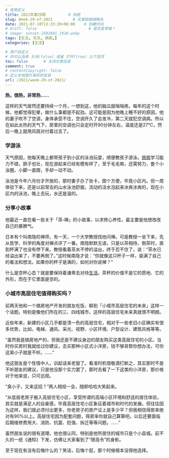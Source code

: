 ```yaml
---
# 常用定义
title: 2021年第29周          # 标题
slug: Week-29-of-2021         # 文章链接缩略名
date: 2021-07-18T13:33:20+08:00    # 创建时间
# draft: false                       # 是否是草稿？
# image: sunset-2582691_1920.webp
tags: [生活, 天天, 佩佩,]
categories: [生活]

# 用户自定义
# 你可以选择 关闭(false) 或者 打开(true) 以下选项
toc: false       # 关闭文章目录
comment: true
# contentCopyright: false
# 定义本地图片保存的目录
url: /2021/week-29-of-2021/
---
```


**热，很热，非常热……**

这样的天气居然还要持续一个月，一想到这，他的脑瓜就嗡嗡疼。每年的这个时候，他都觉得犯晕，做什么事都提不起劲。这可能是因为他晚上睡不好的原因，他的妻子吹不了空调，身体承受不住，空调开久了会发冷，第二天就犯空调病。所以在如此炎热的天气下，房里的空调也只会定时开90分钟左右，温度还是27℃，然后一晚上就用风扇对付着过去了。

### 学游泳

天气原因，他每天晚上都带孩子到小区的泳池玩耍，顺便教孩子游泳。[佩佩](tags/佩佩.md)学习能力不错，胆子也壮，现在游起来已经有模有样了，至于毛毛嘛，还需努力，套个小泳圈，小脚一直蹬，手却一动不动。

泳池是今年六月份才开放的，那时妻子办了张卡，图个方便，毕竟小区内。但一周体验下来，还是以前常去的山水泳池舒服，流动的活水泡起来冰爽冰爽的，现在小区内的泳池，晚上去玩，水还是温的。

### 分享小故事

他最近一直在看一些关于「茶▫禅」的小故事，以求修心养性，最主要是他想改改自己的暴脾气。

日本有个叫南隐的禅师，有一天，一个大学教授找他问禅。可是教授一坐下来，先从哲学、科学的角度对禅点评了一番。南隐默默无语，只是以茶相待，倒茶时，直到杯满了也没有停下来。教授看着茶水不停的溢出，终于忍不住了，说：“茶水已经溢出来了，不要再倒了。”这时候南隐才说：“你就像这只杯子一样，装满了自己的看法和想法，如果你的杯子是满的，如何对你说禅？”

什么是空杯心态？就是要保持着谦卑去对待[生活](生活.md)。茶杯的价值不是它的质地、它的外形，而在于它里面是空的。

### 小城市高层住宅值得购买吗？

前两天他和一个搞房地产开发的朋友吃饭，聊到「小城市高层住宅的未来」这样一个话题。特别是像他们所在的三、四线城市，这样的高层住宅未来真就很不明朗。

近些年来，新建的小区几乎都是清一色的高层住宅，相对于一些老旧小区确实有很多优势，比如，电梯、通风、采光、视野、小区环境、户型设计、建筑风格等等。

“虽然我是搞房地产的，但我还是不建议身边的朋友购买这类高层住宅的小区。当时你买房时我就给过你建议，去买那种小区式小洋房，钱不够哥帮你想办法，可你这臭小子就是不听。……”

他这朋友是个性情中人，训起话来老狠了。看准时机借敬酒打断之，其实那时不是不听朋友的建议，只是他没那个实力罢了，那时去看了一下这类的小洋房，那价格对于他来说，只可远观。

“臭小子，又来这招？”两人相视一会，随即哈哈大笑起来。

“从低层老房子搬入高层住宅小区，享受所谓的高端小区环境和舒适的居住体验，其实就是满足人的自豪感，毕竟高层住宅小区象征着城市和时代的发展。但往往因为这样，我们就必须付出更多，你老房子的房产证上是多少平？但我相信得房率绝对有90%以上。高层住宅因为配套问题，得房率你就自己算算吧。以后还要面临后期维修费用大、消防、抗震、贬值、拆迁等等问题。……”

虽然朋友说的很有道理，他也很认同，特别是他所居住的城市只是个小县城。前不久的一纸《通知》下发，仿佛让大家看到了“限高令”的身影。

至于现在有没有后悔什么的？笑话，后悔个屁，那个时候根本没得他选择。